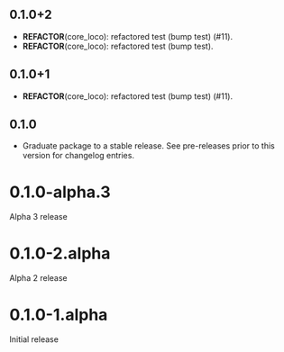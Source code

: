 ## 0.1.0+2

 - **REFACTOR**(core_loco): refactored test (bump test) (#11).
 - **REFACTOR**(core_loco): refactored test (bump test).

## 0.1.0+1

 - **REFACTOR**(core_loco): refactored test (bump test) (#11).

## 0.1.0

 - Graduate package to a stable release. See pre-releases prior to this version for changelog entries.

# 0.1.0-alpha.3
Alpha 3 release

# 0.1.0-2.alpha
Alpha 2 release

# 0.1.0-1.alpha
Initial release

